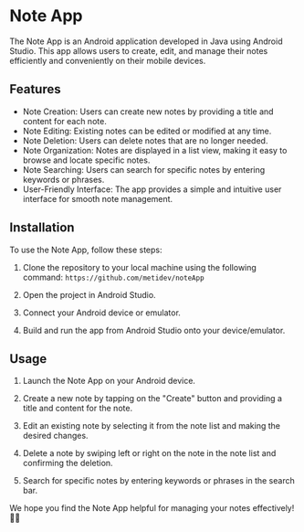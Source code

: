 # Note App

The Note App is an Android application developed in Java using Android Studio. This app allows users to create, edit, and manage their notes efficiently and conveniently on their mobile devices.

## Features

- Note Creation: Users can create new notes by providing a title and content for each note.
- Note Editing: Existing notes can be edited or modified at any time.
- Note Deletion: Users can delete notes that are no longer needed.
- Note Organization: Notes are displayed in a list view, making it easy to browse and locate specific notes.
- Note Searching: Users can search for specific notes by entering keywords or phrases.
- User-Friendly Interface: The app provides a simple and intuitive user interface for smooth note management.

## Installation

To use the Note App, follow these steps:

1. Clone the repository to your local machine using the following command:
``https://github.com/metidev/noteApp``

2. Open the project in Android Studio.

3. Connect your Android device or emulator.

4. Build and run the app from Android Studio onto your device/emulator.

## Usage

1. Launch the Note App on your Android device.

2. Create a new note by tapping on the "Create" button and providing a title and content for the note.

3. Edit an existing note by selecting it from the note list and making the desired changes.

4. Delete a note by swiping left or right on the note in the note list and confirming the deletion.

5. Search for specific notes by entering keywords or phrases in the search bar.



We hope you find the Note App helpful for managing your notes effectively! 📝✨
